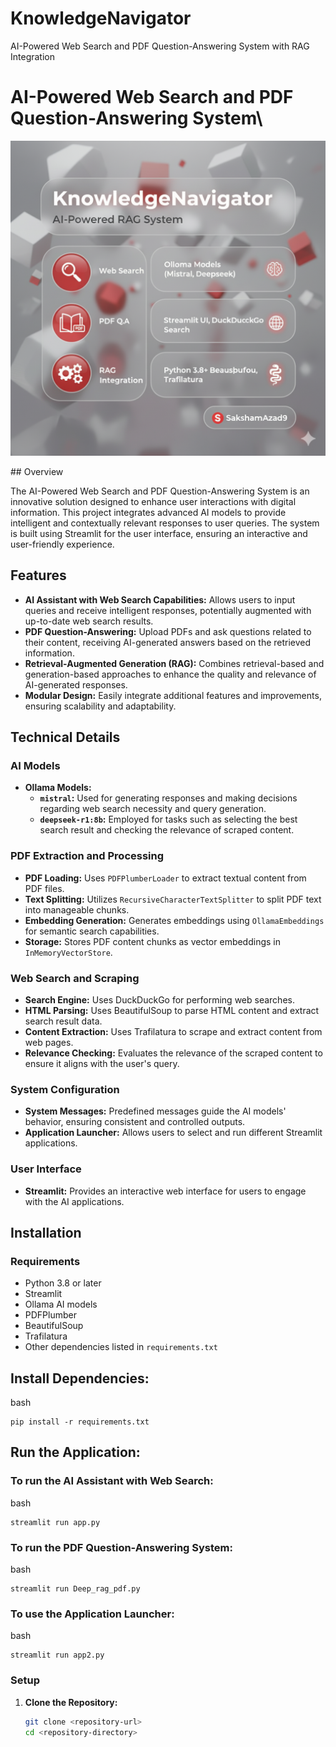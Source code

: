 # KnowledgeNavigator
AI-Powered Web Search and PDF Question-Answering System with RAG Integration
# AI-Powered Web Search and PDF Question-Answering System\
<p align="center">
 <img src="KNRAG.png" alt="Knowledge Navigator RAG System" width="600"/>
</p>
## Overview

The AI-Powered Web Search and PDF Question-Answering System is an innovative solution designed to enhance user interactions with digital information. This project integrates advanced AI models to provide intelligent and contextually relevant responses to user queries. The system is built using Streamlit for the user interface, ensuring an interactive and user-friendly experience.

## Features

- **AI Assistant with Web Search Capabilities:** Allows users to input queries and receive intelligent responses, potentially augmented with up-to-date web search results.
- **PDF Question-Answering:** Upload PDFs and ask questions related to their content, receiving AI-generated answers based on the retrieved information.
- **Retrieval-Augmented Generation (RAG):** Combines retrieval-based and generation-based approaches to enhance the quality and relevance of AI-generated responses.
- **Modular Design:** Easily integrate additional features and improvements, ensuring scalability and adaptability.

## Technical Details

### AI Models

- **Ollama Models:**
  - **`mistral`:** Used for generating responses and making decisions regarding web search necessity and query generation.
  - **`deepseek-r1:8b`:** Employed for tasks such as selecting the best search result and checking the relevance of scraped content.

### PDF Extraction and Processing

- **PDF Loading:** Uses `PDFPlumberLoader` to extract textual content from PDF files.
- **Text Splitting:** Utilizes `RecursiveCharacterTextSplitter` to split PDF text into manageable chunks.
- **Embedding Generation:** Generates embeddings using `OllamaEmbeddings` for semantic search capabilities.
- **Storage:** Stores PDF content chunks as vector embeddings in `InMemoryVectorStore`.

### Web Search and Scraping

- **Search Engine:** Uses DuckDuckGo for performing web searches.
- **HTML Parsing:** Uses BeautifulSoup to parse HTML content and extract search result data.
- **Content Extraction:** Uses Trafilatura to scrape and extract content from web pages.
- **Relevance Checking:** Evaluates the relevance of the scraped content to ensure it aligns with the user's query.

### System Configuration

- **System Messages:** Predefined messages guide the AI models' behavior, ensuring consistent and controlled outputs.
- **Application Launcher:** Allows users to select and run different Streamlit applications.

### User Interface

- **Streamlit:** Provides an interactive web interface for users to engage with the AI applications.

## Installation

### Requirements

- Python 3.8 or later
- Streamlit
- Ollama AI models
- PDFPlumber
- BeautifulSoup
- Trafilatura
- Other dependencies listed in `requirements.txt`

## Install Dependencies:

bash
```
pip install -r requirements.txt
```

## Run the Application:

### To run the AI Assistant with Web Search:
bash
```
streamlit run app.py
```
### To run the PDF Question-Answering System:
bash
```
streamlit run Deep_rag_pdf.py
```
### To use the Application Launcher:
bash
```
streamlit run app2.py
```
### Setup

1. **Clone the Repository:**
   ```bash
   git clone <repository-url>
   cd <repository-directory>

